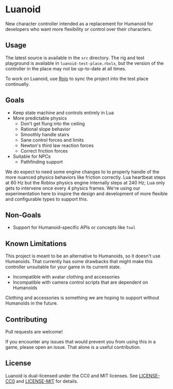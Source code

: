 # Luanoid
New character controller intended as a replacement for Humanoid for developers who want more flexibility or control over their characters.

## Usage
The latest source is available in the `src` directory. The rig and test playground is available in `luanoid-test-place.rbxlx`, but the version of the controller in the place may not be up-to-date at all times.

To work on Luanoid, use [Rojo](https://github.com/LPGhatguy/rojo) to sync the project into the test place continually.

## Goals
* Keep state machine and controls entirely in Lua
* More predictable physics
	* Don't get flung into the ceiling
	* Rational slope behavior
	* Smoothly handle stairs
	* Sane control forces and limits
	* Newton's third law reaction forces
	* Correct friction forces
* Suitable for NPCs
	* Pathfinding support

We do expect to need some engine changes to to properly handle of the more nuanced physics behaviors like friction correctly. Lua heartbeat steps at 60 Hz but the Roblox physics engine internally steps at 240 Hz; Lua only gets to intervene once every 4 physics frames. We're using our experimentation here to inspire the design and development of more flexible and configurable types to support this.

## Non-Goals
* Support for Humanoid-specific APIs or concepts like `Tool`

## Known Limitations
This project is meant to be an alternative to Humanoids, so it doesn't use Humanoids. That currently has some drawbacks that might make this controller unsuitable for your game in its current state.

* Incompatible with avatar clothing and accessories
* Incompatible with camera control scripts that are dependent on Humanoids

Clothing and accessories is something we are hoping to support without Humanoids in the future.

## Contributing

Pull requests are welcome!

If you encounter any issues that would prevent you from using this in a game, please open an issue. That alone is a useful contribution.

## License
Luanoid is dual-licensed under the CC0 and MIT licenses. See [LICENSE-CC0](LICENSE-CC0) and [LICENSE-MIT](LICENSE-MIT) for details.